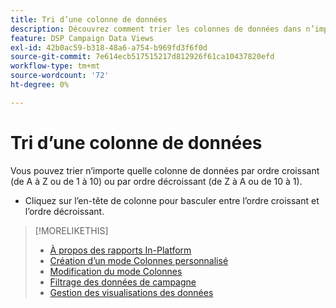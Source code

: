 ```yaml
---
title: Tri d’une colonne de données
description: Découvrez comment trier les colonnes de données dans n’importe quelle vue de gestion de campagne.
feature: DSP Campaign Data Views
exl-id: 42b0ac59-b318-48a6-a754-b969fd3f6f0d
source-git-commit: 7e614ecb517515217d812926f61ca10437820efd
workflow-type: tm+mt
source-wordcount: '72'
ht-degree: 0%

---
```


# Tri d’une colonne de données

Vous pouvez trier n’importe quelle colonne de données par ordre croissant (de A à Z ou de 1 à 10) ou par ordre décroissant (de Z à A ou de 10 à 1).

* Cliquez sur l’en-tête de colonne pour basculer entre l’ordre croissant et l’ordre décroissant.

>[!MORELIKETHIS]
>
>* [À propos des rapports In-Platform](campaign-reports-about.md)
>* [Création d’un mode Colonnes personnalisé](column-view-create.md)
>* [Modification du mode Colonnes](column-view-change.md)
>* [Filtrage des données de campagne](campaign-data-filter.md)
>* [Gestion des visualisations des données](campaign-data-visualization-manage.md)

